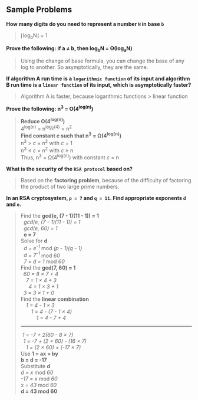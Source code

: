 ## Sample Problems

__How many digits do you need to represent a number `N` in base `b`__  
> &lfloor;log<sub>b</sub>N&rfloor; + 1

__Prove the following: if a &#8800; b, then log<sub>b</sub>N = &Theta;(log<sub>a</sub>N)__  
> Using the change of base formula, you can change the base of any log to another. So asymptotically, they are the same.

__If algorithm A run time is a `logarithmic function` of its input and algorithm B run time is a `linear function` of its input, which is asymptotically faster?__
> Algorithm A is faster, because logarithmic functions &gt; linear function

__Prove the following: n<sup>3</sup> = O(4<sup>log(n)</sup>)__
> __Reduce O(4<sup>log(n)</sup>)__  
> 4<sup>log(n)</sup> = n<sup>log<sub>2</sub>(4)</sup> = n<sup>2</sup>  
> __Find constant _c_ such that n<sup>3</sup> = &Omega;(4<sup>log(n)</sup>)__  
> n<sup>3</sup> &gt; _c_ &times; n<sup>2</sup> with _c_ = 1  
> n<sup>3</sup> &le; _c_ &times; n<sup>2</sup> with _c_ &ge; n  
> Thus, n<sup>3</sup> = &Omega;(4<sup>log(n)</sup>) with constant _c_ = n

__What is the security of the `RSA protocol` based on?__
> Based on the __factoring problem__, because of the difficulty of factoring the product of two large prime numbers.

__In an RSA cryptosystem, `p = 7` and `q = 11`. Find appropriate exponents `d` and `e`.__  
> Find the __gcd(e, (7 - 1)(11 - 1)) = 1__  
> &nbsp;&nbsp;_gcd(e, (7 - 1)(11 - 1)) = 1_  
> &nbsp;&nbsp;_gcd(e, 60) = 1_  
> &nbsp;&nbsp;__e = 7__  
> Solve for __d__  
> &nbsp;&nbsp;_d = e<sup>-1</sup>_ mod _(p - 1)(q - 1)_  
> &nbsp;&nbsp;_d = 7<sup>-1</sup>_ mod _60_  
> &nbsp;&nbsp;_7 &times; d = 1_ mod _60_  
> Find the __gcd(7, 60) = 1__  
> &ensp;_60 = 8 &times; 7 + 4_  
> &ensp;&ensp;_7 = 1 &times; 4 + 3_  
> &ensp;&ensp;&ensp;_4 = 1 &times; 3 + 1_  
> &ensp;_3 = 3 &times; 1 + 0_  
> Find the __linear combination__  
> &emsp;_1 = 4 - 1 &times; 3_  
> &emsp;&emsp;_1 = 4 - (7 - 1 &times; 4)_  
> &emsp;&emsp;&emsp;_1 = 4 - 7 + 4_  
> ___
> &nbsp;_1 = -7 + 2(60 - 8 &times; 7)_  
> &ensp;_1 = -7 + (2 &times; 60) - (16 &times; 7)_  
> &emsp;_1 = (2 &times; 60) + (-17 &times; 7)_  
> Use __1 = ax + by__  
>	__b = d = -17__  
> Substitute __d__  
>	_d = x_ mod _60_  
>	_-17 = x_ mod _60_  
>	_x = 43_ mod _60_  
>	__d = 43 mod 60__  



